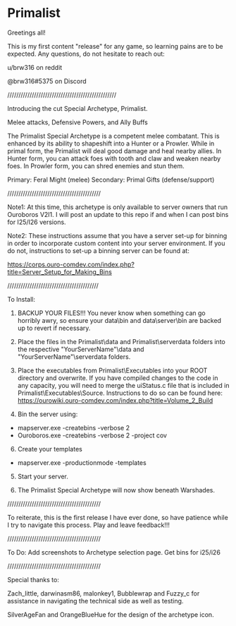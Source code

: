 # Primalist
Greetings all!

This is my first content "release" for any game, so learning pains are to be expected.  Any questions, do not hesitate to reach out:

u/brw316 on reddit

@brw316#5375 on Discord

/////////////////////////////////////////////////

Introducing the cut Special Archetype, Primalist.

Melee attacks, Defensive Powers, and Ally Buffs

The Primalist Special Archetype is a competent melee combatant. This is enhanced by its ability to shapeshift into a Hunter or a Prowler.  While in primal form, the Primalist will deal good damage and heal nearby allies.  In Hunter form, you can attack foes with tooth and claw and weaken nearby foes.  In Prowler form, you can shred enemies and stun them.

Primary:  Feral Might (melee)
Secondary: Primal Gifts (defense/support) 

//////////////////////////////////////////

Note1: At this time, this archetype is only available to server owners that run Ouroboros V2I1.  I will post an update to this repo if and when I can post bins for I25/I26 versions.

Note2: These instructions assume that you have a server set-up for  binning in order to incorporate custom content into your server environment.  If you do not, instructions to set-up a binning server can be found at:  

https://corps.ouro-comdev.com/index.php?title=Server_Setup_for_Making_Bins

/////////////////////////////////////////

To Install:

1. BACKUP YOUR FILES!!!  You never know when something can go horribly awry, so ensure your data\bin and data\server\bin are backed up to revert if necessary.

2. Place the files in the Primalist\data and Primalist\serverdata folders into the respective "YourServerName"\data and "YourServerName"\serverdata folders.

3. Place the executables from Primalist\Executables into your ROOT directory and overwrite.  If you have compiled changes to the code in any capacity, you will need to merge the uiStatus.c file that is included in Primalist\Executables\Source.  Instructions to do so can be found here:  https://ourowiki.ouro-comdev.com/index.php?title=Volume_2_Build

4. Bin the server using: 
  - mapserver.exe -createbins -verbose 2
  - Ouroboros.exe -createbins -verbose 2 -project cov

6. Create your templates
  - mapserver.exe -productionmode -templates

5. Start your server.

6. The Primalist Special Archetype will now show beneath Warshades.

//////////////////////////////////////////

To reiterate, this is the first release I have ever done, so have patience while I try to navigate this process. Play and leave feedback!!!

//////////////////////////////////////////

To Do: 
Add screenshots to Archetype selection page.
Get bins for i25/i26

//////////////////////////////////////////

Special thanks to:

Zach_little, darwinasm86, malonkey1, Bubblewrap and Fuzzy_c for assistance in navigating the technical side as well as testing.


SilverAgeFan and OrangeBlueHue for the design of the archetype icon.

